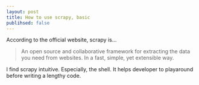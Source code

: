 ```yaml
---
layout: post
title: How to use scrapy, basic
publihsed: false
---
```


According to the official website, scrapy is...

> An open source and collaborative framework for extracting the data you need from websites. In a fast, simple, yet extensible way.

I find scrapy intuitive. Especially, the shell. It helps developer to playaround before writing a lengthy code.
